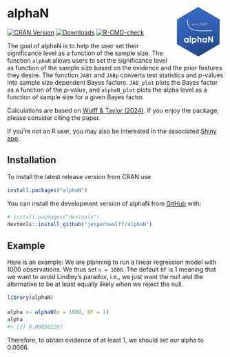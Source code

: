 
<!-- README.md is generated from README.Rmd. Please edit that file -->

# alphaN <img src="man/figures/logo.png" align="right" height="120" />

<!-- badges: start -->

[![CRAN
Version](https://www.r-pkg.org/badges/version/alphaN)](https://cran.r-project.org/package=alphaN)
[![Downloads](https://cranlogs.r-pkg.org/badges/alphaN?color=brightgreen)](https://CRAN.R-project.org/package=alphaN)
[![R-CMD-check](https://github.com/jespernwulff/alphaN/actions/workflows/R-CMD-check.yaml/badge.svg)](https://github.com/jespernwulff/alphaN/actions/workflows/R-CMD-check.yaml)
<!-- badges: end -->

The goal of alphaN is to help the user set their significance level as a
function of the sample size. The function `alphaN` allows users to set
the significance level as function of the sample size based on the
evidence and the prior features they desire. The function `JABt` and
`JABp` converts test statistics and $p$-values into sample size
dependent Bayes factors. `JAB_plot` plots the Bayes factor as a function
of the $p$-value, and `alphaN_plot` plots the alpha level as a function
of sample size for a given Bayes factor.

Calculations are based on [Wulff & Taylor
(2024)](https://journals.sagepub.com/doi/10.1177/14761270231214429). If
you enjoy the package, please consider citing the paper.

If you’re not an R user, you may also be interested in the associated
[Shiny app](https://crossvalidated.shinyapps.io/alphaN/).

## Installation

To install the latest release version from CRAN use

``` r
install.packages("alphaN")
```

You can install the development version of alphaN from
[GitHub](https://github.com/) with:

``` r
# install.packages("devtools")
devtools::install_github("jespernwulff/alphaN")
```

## Example

Here is an example: We are planning to run a linear regression model
with 1000 observations. We thus set `n = 1000`. The default `BF` is 1
meaning that we want to avoid Lindley’s paradox, i.e., we just want the
null and the alternative to be at least equally likely when we reject
the null.

``` r
library(alphaN)

alpha <- alphaN(n = 1000, BF = 1)
alpha
#> [1] 0.008582267
```

Therefore, to obtain evidence of at least 1, we should set our alpha to
0.0086.
